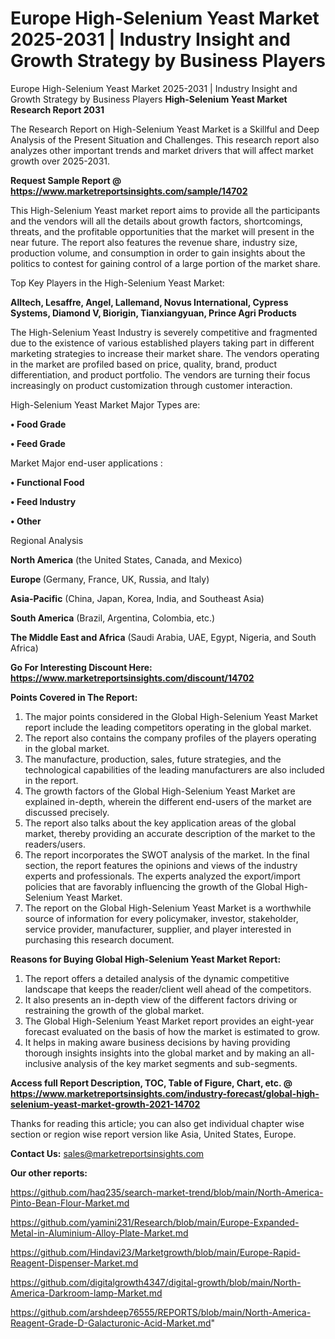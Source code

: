 # Europe High-Selenium Yeast Market 2025-2031 | Industry Insight and Growth Strategy by Business Players
Europe High-Selenium Yeast Market 2025-2031 | Industry Insight and Growth Strategy by Business Players
<strong>High-Selenium Yeast Market Research Report 2031</strong>

The Research Report on High-Selenium Yeast Market is a Skillful and Deep Analysis of the Present Situation and Challenges. This research report also analyzes other important trends and market drivers that will affect market growth over 2025-2031.

<strong>Request Sample Report @ <a href=https://www.marketreportsinsights.com/sample/14702>https://www.marketreportsinsights.com/sample/14702</a></strong>

This High-Selenium Yeast market report aims to provide all the participants and the vendors will all the details about growth factors, shortcomings, threats, and the profitable opportunities that the market will present in the near future. The report also features the revenue share, industry size, production volume, and consumption in order to gain insights about the politics to contest for gaining control of a large portion of the market share.

Top Key Players in the High-Selenium Yeast Market:

<strong>Alltech, Lesaffre, Angel, Lallemand, Novus International, Cypress Systems, Diamond V, Biorigin, Tianxiangyuan, Prince Agri Products</strong>

The High-Selenium Yeast Industry is severely competitive and fragmented due to the existence of various established players taking part in different marketing strategies to increase their market share. The vendors operating in the market are profiled based on price, quality, brand, product differentiation, and product portfolio. The vendors are turning their focus increasingly on product customization through customer interaction.

High-Selenium Yeast Market Major Types are:

<strong>• Food Grade

• Feed Grade</strong>

Market Major end-user applications :

<strong>• Functional Food

• Feed Industry

• Other</strong>

Regional Analysis

</u><strong><b>North America</b></strong> (the United States, Canada, and Mexico)

<strong><b>Europe </b></strong>(Germany, France, UK, Russia, and Italy)

<strong><b>Asia-Pacific</b></strong> (China, Japan, Korea, India, and Southeast Asia)

<strong><b>South America</b></strong> (Brazil, Argentina, Colombia, etc.)

<strong><b>The Middle East and Africa</b></strong> (Saudi Arabia, UAE, Egypt, Nigeria, and South Africa)

<strong>Go For Interesting Discount Here: <a href=https://www.marketreportsinsights.com/discount/14702>https://www.marketreportsinsights.com/discount/14702</a></strong>

<strong>Points Covered in The Report:</strong>
<ol>
  <li>The major points considered in the Global High-Selenium Yeast Market report include the leading competitors operating in the global market.</li>
  <li>The report also contains the company profiles of the players operating in the global market.</li>
  <li>The manufacture, production, sales, future strategies, and the technological capabilities of the leading manufacturers are also included in the report.</li>
  <li>The growth factors of the Global High-Selenium Yeast Market are explained in-depth, wherein the different end-users of the market are discussed precisely.</li>
  <li>The report also talks about the key application areas of the global market, thereby providing an accurate description of the market to the readers/users.</li>
  <li>The report incorporates the SWOT analysis of the market. In the final section, the report features the opinions and views of the industry experts and professionals. The experts analyzed the export/import policies that are favorably influencing the growth of the Global High-Selenium Yeast Market.</li>
  <li>The report on the Global High-Selenium Yeast Market is a worthwhile source of information for every policymaker, investor, stakeholder, service provider, manufacturer, supplier, and player interested in purchasing this research document.</li>
</ol>
<strong>Reasons for Buying Global High-Selenium Yeast Market Report:</strong>

<ol>
  <li>The report offers a detailed analysis of the dynamic competitive landscape that keeps the reader/client well ahead of the competitors.</li>
  <li>It also presents an in-depth view of the different factors driving or restraining the growth of the global market.</li>
  <li>The Global High-Selenium Yeast Market report provides an eight-year forecast evaluated on the basis of how the market is estimated to grow.</li>
  <li>It helps in making aware business decisions by having providing thorough insights insights into the global market and by making an all-inclusive analysis of the key market segments and sub-segments.</li>
</ol>
<strong>Access full Report Description, TOC, Table of Figure, Chart, etc. @ <a href=https://www.marketreportsinsights.com/industry-forecast/global-high-selenium-yeast-market-growth-2021-14702>https://www.marketreportsinsights.com/industry-forecast/global-high-selenium-yeast-market-growth-2021-14702</a></strong>


Thanks for reading this article; you can also get individual chapter wise section or region wise report version like Asia, United States, Europe.

<strong>Contact Us:</strong>
sales@marketreportsinsights.com

<strong>Our other reports:</strong>

<a href=https://github.com/haq235/search-market-trend/blob/main/North-America-Pinto-Bean-Flour-Market.md>https://github.com/haq235/search-market-trend/blob/main/North-America-Pinto-Bean-Flour-Market.md</a>

<a href=https://github.com/yamini231/Research/blob/main/Europe-Expanded-Metal-in-Aluminium-Alloy-Plate-Market.md>https://github.com/yamini231/Research/blob/main/Europe-Expanded-Metal-in-Aluminium-Alloy-Plate-Market.md</a>

<a href=https://github.com/Hindavi23/Marketgrowth/blob/main/Europe-Rapid-Reagent-Dispenser-Market.md>https://github.com/Hindavi23/Marketgrowth/blob/main/Europe-Rapid-Reagent-Dispenser-Market.md</a>

<a href=https://github.com/digitalgrowth4347/digital-growth/blob/main/North-America-Darkroom-lamp-Market.md>https://github.com/digitalgrowth4347/digital-growth/blob/main/North-America-Darkroom-lamp-Market.md</a>

<a href=https://github.com/arshdeep76555/REPORTS/blob/main/North-America-Reagent-Grade-D-Galacturonic-Acid-Market.md>https://github.com/arshdeep76555/REPORTS/blob/main/North-America-Reagent-Grade-D-Galacturonic-Acid-Market.md</a>"
